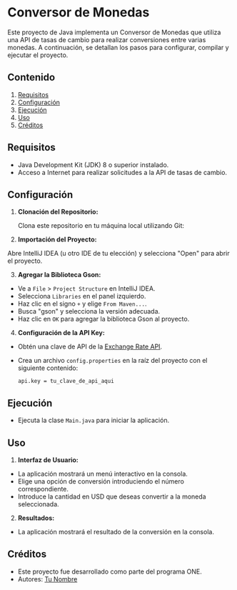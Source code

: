 # Conversor de Monedas

Este proyecto de Java implementa un Conversor de Monedas que utiliza una API de tasas de cambio para realizar conversiones entre varias monedas. A continuación, se detallan los pasos para configurar, compilar y ejecutar el proyecto.

## Contenido

1. [Requisitos](#requisitos)
2. [Configuración](#configuración)
3. [Ejecución](#ejecución)
4. [Uso](#uso)
5. [Créditos](#créditos)

## Requisitos

- Java Development Kit (JDK) 8 o superior instalado.
- Acceso a Internet para realizar solicitudes a la API de tasas de cambio.

## Configuración

1. **Clonación del Repositorio:**

   Clona este repositorio en tu máquina local utilizando Git:


2. **Importación del Proyecto:**

Abre IntelliJ IDEA (u otro IDE de tu elección) y selecciona "Open" para abrir el proyecto.

3. **Agregar la Biblioteca Gson:**

- Ve a `File` > `Project Structure` en IntelliJ IDEA.
- Selecciona `Libraries` en el panel izquierdo.
- Haz clic en el signo `+` y elige `From Maven...`.
- Busca "gson" y selecciona la versión adecuada.
- Haz clic en `OK` para agregar la biblioteca Gson al proyecto.

4. **Configuración de la API Key:**

- Obtén una clave de API de la [Exchange Rate API](https://www.exchangerate-api.com/).
- Crea un archivo `config.properties` en la raíz del proyecto con el siguiente contenido:

  ```
  api.key = tu_clave_de_api_aqui
  ```

## Ejecución

- Ejecuta la clase `Main.java` para iniciar la aplicación.

## Uso

1. **Interfaz de Usuario:**

- La aplicación mostrará un menú interactivo en la consola.
- Elige una opción de conversión introduciendo el número correspondiente.
- Introduce la cantidad en USD que deseas convertir a la moneda seleccionada.

2. **Resultados:**

- La aplicación mostrará el resultado de la conversión en la consola.

## Créditos

- Este proyecto fue desarrollado como parte del programa ONE.
- Autores: [Tu Nombre](https://github.com/tu-usuario)

